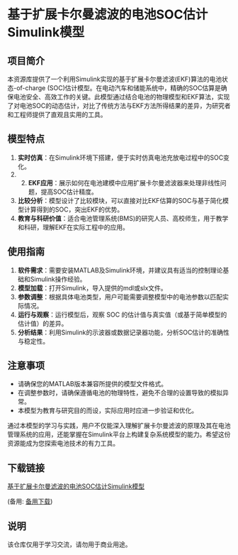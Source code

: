 # 基于扩展卡尔曼滤波的电池SOC估计Simulink模型

## 项目简介

本资源库提供了一个利用Simulink实现的基于扩展卡尔曼滤波(EKF)算法的电池状态-of-charge (SOC)估计模型。在电动汽车和储能系统中，精确的SOC估算是确保电池安全、高效工作的关键。此模型通过结合电池的物理模型和EKF算法，实现了对电池SOC的动态估计，对比了传统方法与EKF方法所得结果的差异，为研究者和工程师提供了直观且实用的工具。

## 模型特点

1. **实时仿真**：在Simulink环境下搭建，便于实时仿真电池充放电过程中的SOC变化。
2. 2. **EKF应用**：展示如何在电池建模中应用扩展卡尔曼滤波器来处理非线性问题，提高SOC估计精度。
3. **比较分析**：模型设计了比较模块，可以直接对比EKF估算的SOC与基于简化模型计算得到的SOC，突出EKF的优势。
4. **教育与科研价值**：适合电池管理系统(BMS)的研究人员、高校师生，用于教学和科研，理解EKF在实际工程中的应用。

## 使用指南

1. **软件需求**：需要安装MATLAB及Simulink环境，并建议具有适当的控制理论基础和Simulink操作经验。
2. **模型加载**：打开Simulink，导入提供的mdl或slx文件。
3. **参数调整**：根据具体电池类型，用户可能需要调整模型中的电池参数以匹配实际情况。
4. **运行与观察**：运行模型后，观察 SOC 的估计值与真实值（或基于简单模型的估计值）的差异。
5. **分析结果**：利用Simulink的示波器或数据记录器功能，分析SOC估计的准确性与稳定性。

## 注意事项

- 请确保您的MATLAB版本兼容所提供的模型文件格式。
- 在调整参数时，请确保遵循电池的物理特性，避免不合理的设置导致的模拟异常。
- 本模型为教育与研究目的而设，实际应用时应进一步验证和优化。

通过本模型的学习与实践，用户不仅能深入理解扩展卡尔曼滤波的原理及其在电池管理系统的应用，还能掌握在Simulink平台上构建复杂系统模型的能力。希望这份资源能成为您探索电池技术的有力工具。

## 下载链接
[基于扩展卡尔曼滤波的电池SOC估计Simulink模型](https://pan.quark.cn/s/005a64b031f3) 

(备用: [备用下载](https://pan.baidu.com/s/1S4RhC2cWtKEJINdOFigWig?pwd=1234))

## 说明

该仓库仅用于学习交流，请勿用于商业用途。
